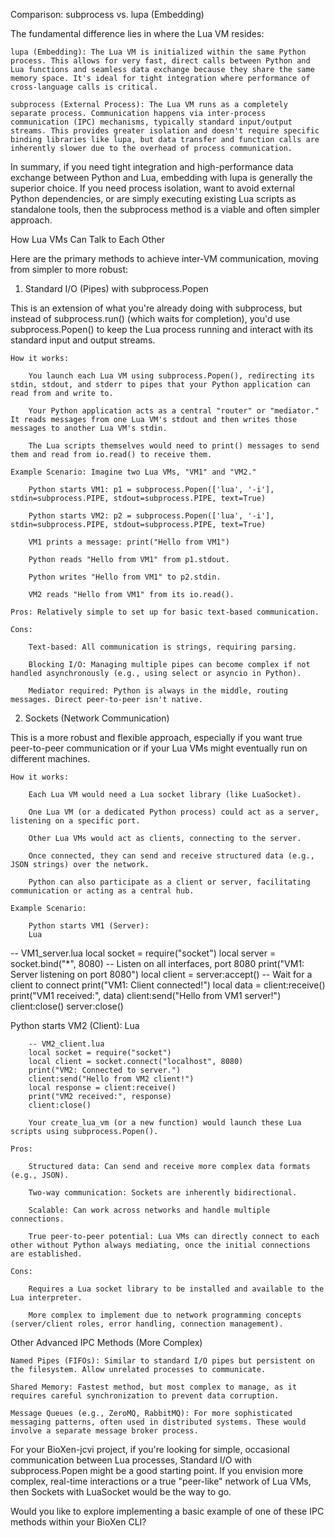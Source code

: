 Comparison: subprocess vs. lupa (Embedding)

The fundamental difference lies in where the Lua VM resides:

    lupa (Embedding): The Lua VM is initialized within the same Python process. This allows for very fast, direct calls between Python and Lua functions and seamless data exchange because they share the same memory space. It's ideal for tight integration where performance of cross-language calls is critical.

    subprocess (External Process): The Lua VM runs as a completely separate process. Communication happens via inter-process communication (IPC) mechanisms, typically standard input/output streams. This provides greater isolation and doesn't require specific binding libraries like lupa, but data transfer and function calls are inherently slower due to the overhead of process communication.

In summary, if you need tight integration and high-performance data exchange between Python and Lua, embedding with lupa is generally the superior choice. If you need process isolation, want to avoid external Python dependencies, or are simply executing existing Lua scripts as standalone tools, then the subprocess method is a viable and often simpler approach.


How Lua VMs Can Talk to Each Other

Here are the primary methods to achieve inter-VM communication, moving from simpler to more robust:

1. Standard I/O (Pipes) with subprocess.Popen

This is an extension of what you're already doing with subprocess, but instead of subprocess.run() (which waits for completion), you'd use subprocess.Popen() to keep the Lua process running and interact with its standard input and output streams.

    How it works:

        You launch each Lua VM using subprocess.Popen(), redirecting its stdin, stdout, and stderr to pipes that your Python application can read from and write to.

        Your Python application acts as a central "router" or "mediator." It reads messages from one Lua VM's stdout and then writes those messages to another Lua VM's stdin.

        The Lua scripts themselves would need to print() messages to send them and read from io.read() to receive them.

    Example Scenario: Imagine two Lua VMs, "VM1" and "VM2."

        Python starts VM1: p1 = subprocess.Popen(['lua', '-i'], stdin=subprocess.PIPE, stdout=subprocess.PIPE, text=True)

        Python starts VM2: p2 = subprocess.Popen(['lua', '-i'], stdin=subprocess.PIPE, stdout=subprocess.PIPE, text=True)

        VM1 prints a message: print("Hello from VM1")

        Python reads "Hello from VM1" from p1.stdout.

        Python writes "Hello from VM1" to p2.stdin.

        VM2 reads "Hello from VM1" from its io.read().

    Pros: Relatively simple to set up for basic text-based communication.

    Cons:

        Text-based: All communication is strings, requiring parsing.

        Blocking I/O: Managing multiple pipes can become complex if not handled asynchronously (e.g., using select or asyncio in Python).

        Mediator required: Python is always in the middle, routing messages. Direct peer-to-peer isn't native.

2. Sockets (Network Communication)

This is a more robust and flexible approach, especially if you want true peer-to-peer communication or if your Lua VMs might eventually run on different machines.

    How it works:

        Each Lua VM would need a Lua socket library (like LuaSocket).

        One Lua VM (or a dedicated Python process) could act as a server, listening on a specific port.

        Other Lua VMs would act as clients, connecting to the server.

        Once connected, they can send and receive structured data (e.g., JSON strings) over the network.

        Python can also participate as a client or server, facilitating communication or acting as a central hub.

    Example Scenario:

        Python starts VM1 (Server):
        Lua

-- VM1_server.lua
local socket = require("socket")
local server = socket.bind("*", 8080) -- Listen on all interfaces, port 8080
print("VM1: Server listening on port 8080")
local client = server:accept() -- Wait for a client to connect
print("VM1: Client connected!")
local data = client:receive()
print("VM1 received:", data)
client:send("Hello from VM1 server!")
client:close()
server:close()

Python starts VM2 (Client):
Lua

        -- VM2_client.lua
        local socket = require("socket")
        local client = socket.connect("localhost", 8080)
        print("VM2: Connected to server.")
        client:send("Hello from VM2 client!")
        local response = client:receive()
        print("VM2 received:", response)
        client:close()

        Your create_lua_vm (or a new function) would launch these Lua scripts using subprocess.Popen().

    Pros:

        Structured data: Can send and receive more complex data formats (e.g., JSON).

        Two-way communication: Sockets are inherently bidirectional.

        Scalable: Can work across networks and handle multiple connections.

        True peer-to-peer potential: Lua VMs can directly connect to each other without Python always mediating, once the initial connections are established.

    Cons:

        Requires a Lua socket library to be installed and available to the Lua interpreter.

        More complex to implement due to network programming concepts (server/client roles, error handling, connection management).

Other Advanced IPC Methods (More Complex)

    Named Pipes (FIFOs): Similar to standard I/O pipes but persistent on the filesystem. Allow unrelated processes to communicate.

    Shared Memory: Fastest method, but most complex to manage, as it requires careful synchronization to prevent data corruption.

    Message Queues (e.g., ZeroMQ, RabbitMQ): For more sophisticated messaging patterns, often used in distributed systems. These would involve a separate message broker process.

For your BioXen-jcvi project, if you're looking for simple, occasional communication between Lua processes, Standard I/O with subprocess.Popen might be a good starting point. If you envision more complex, real-time interactions or a true "peer-like" network of Lua VMs, then Sockets with LuaSocket would be the way to go.

Would you like to explore implementing a basic example of one of these IPC methods within your BioXen CLI?